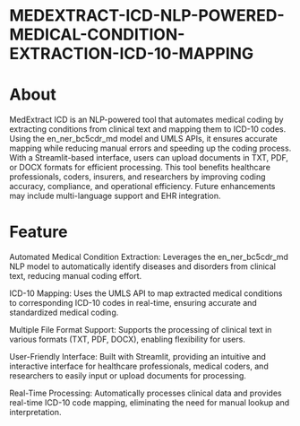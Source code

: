 # MEDEXTRACT-ICD-NLP-POWERED-MEDICAL-CONDITION-EXTRACTION-ICD-10-MAPPING

# About
MedExtract ICD is an NLP-powered tool that automates medical coding by extracting conditions from clinical text and mapping them to ICD-10 codes. Using the en_ner_bc5cdr_md model and UMLS APIs, it ensures accurate mapping while reducing manual errors and speeding up the coding process. With a Streamlit-based interface, users can upload documents in TXT, PDF, or DOCX formats for efficient processing. This tool benefits healthcare professionals, coders, insurers, and researchers by improving coding accuracy, compliance, and operational efficiency. Future enhancements may include multi-language support and EHR integration.

# Feature
Automated Medical Condition Extraction: Leverages the en_ner_bc5cdr_md NLP model to automatically identify diseases and disorders from clinical text, reducing manual coding effort.

ICD-10 Mapping: Uses the UMLS API to map extracted medical conditions to corresponding ICD-10 codes in real-time, ensuring accurate and standardized medical coding.

Multiple File Format Support: Supports the processing of clinical text in various formats (TXT, PDF, DOCX), enabling flexibility for users.

User-Friendly Interface: Built with Streamlit, providing an intuitive and interactive interface for healthcare professionals, medical coders, and researchers to easily input or upload documents for processing.

Real-Time Processing: Automatically processes clinical data and provides real-time ICD-10 code mapping, eliminating the need for manual lookup and interpretation.
